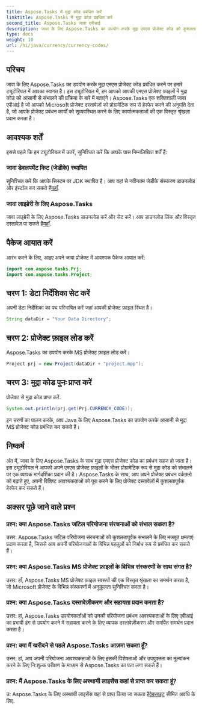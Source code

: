```yaml
---
title: Aspose.Tasks में मुद्रा कोड प्रबंधित करें
linktitle: Aspose.Tasks में मुद्रा कोड प्रबंधित करें
second_title: Aspose.Tasks जावा एपीआई
description: जावा के लिए Aspose.Tasks का उपयोग करके मुद्रा एमएस प्रोजेक्ट कोड को कुशलतापूर्वक प्रबंधित करना सीखें। अपने प्रोजेक्ट प्रबंधन कार्यों को सहजता से सुव्यवस्थित करें।
type: docs
weight: 10
url: /hi/java/currency/currency-codes/
---
```

## परिचय
जावा के लिए Aspose.Tasks का उपयोग करके मुद्रा एमएस प्रोजेक्ट कोड प्रबंधित करने पर हमारे ट्यूटोरियल में आपका स्वागत है। इस ट्यूटोरियल में, हम आपको आपकी एमएस प्रोजेक्ट फ़ाइलों में मुद्रा कोड को आसानी से संभालने की प्रक्रिया के बारे में बताएंगे। Aspose.Tasks एक शक्तिशाली जावा एपीआई है जो आपको Microsoft प्रोजेक्ट दस्तावेज़ों को प्रोग्रामेटिक रूप से हेरफेर करने की अनुमति देता है, जो आपके प्रोजेक्ट प्रबंधन कार्यों को सुव्यवस्थित करने के लिए कार्यात्मकताओं की एक विस्तृत श्रृंखला प्रदान करता है।
## आवश्यक शर्तें
इससे पहले कि हम ट्यूटोरियल में उतरें, सुनिश्चित करें कि आपके पास निम्नलिखित शर्तें हैं:
### जावा डेवलपमेंट किट (जेडीके) स्थापित
सुनिश्चित करें कि आपके सिस्टम पर JDK स्थापित है। आप यहां से नवीनतम जेडीके संस्करण डाउनलोड और इंस्टॉल कर सकते हैं[यहाँ](https://www.oracle.com/java/technologies/javase-jdk11-downloads.html).
### जावा लाइब्रेरी के लिए Aspose.Tasks
 जावा लाइब्रेरी के लिए Aspose.Tasks डाउनलोड करें और सेट करें। आप डाउनलोड लिंक और विस्तृत दस्तावेज़ पा सकते हैं[यहाँ](https://reference.aspose.com/tasks/java/).

## पैकेज आयात करें
आरंभ करने के लिए, आइए अपने जावा प्रोजेक्ट में आवश्यक पैकेज आयात करें:
```java
import com.aspose.tasks.Prj;
import com.aspose.tasks.Project;
```

## चरण 1: डेटा निर्देशिका सेट करें
अपनी डेटा निर्देशिका का पथ परिभाषित करें जहां आपकी प्रोजेक्ट फ़ाइल स्थित है।
```java
String dataDir = "Your Data Directory";
```
## चरण 2: प्रोजेक्ट फ़ाइल लोड करें
Aspose.Tasks का उपयोग करके MS प्रोजेक्ट फ़ाइल लोड करें।
```java
Project prj = new Project(dataDir + "project.mpp");
```
## चरण 3: मुद्रा कोड पुनः प्राप्त करें
प्रोजेक्ट से मुद्रा कोड प्राप्त करें.
```java
System.out.println(prj.get(Prj.CURRENCY_CODE));
```
इन चरणों का पालन करके, आप Java के लिए Aspose.Tasks का उपयोग करके आसानी से मुद्रा MS प्रोजेक्ट कोड प्रबंधित कर सकते हैं।

## निष्कर्ष
अंत में, जावा के लिए Aspose.Tasks के साथ मुद्रा एमएस प्रोजेक्ट कोड का प्रबंधन सहज हो जाता है। इस ट्यूटोरियल ने आपको अपने एमएस प्रोजेक्ट फ़ाइलों के भीतर प्रोग्रामेटिक रूप से मुद्रा कोड को संभालने पर एक व्यापक मार्गदर्शिका प्रदान की है। Aspose.Tasks के साथ, आप अपने प्रोजेक्ट प्रबंधन वर्कफ़्लो को बढ़ाते हुए, अपनी विशिष्ट आवश्यकताओं को पूरा करने के लिए प्रोजेक्ट दस्तावेज़ों में कुशलतापूर्वक हेरफेर कर सकते हैं।
## अक्सर पूछे जाने वाले प्रश्न
### प्रश्न: क्या Aspose.Tasks जटिल परियोजना संरचनाओं को संभाल सकता है?
उत्तर: Aspose.Tasks जटिल परियोजना संरचनाओं को कुशलतापूर्वक संभालने के लिए मजबूत क्षमताएं प्रदान करता है, जिससे आप अपनी परियोजनाओं के विभिन्न पहलुओं को निर्बाध रूप से प्रबंधित कर सकते हैं।
### प्रश्न: क्या Aspose.Tasks MS प्रोजेक्ट फ़ाइलों के विभिन्न संस्करणों के साथ संगत है?
उत्तर: हाँ, Aspose.Tasks MS प्रोजेक्ट फ़ाइल स्वरूपों की एक विस्तृत श्रृंखला का समर्थन करता है, जो Microsoft प्रोजेक्ट के विभिन्न संस्करणों में अनुकूलता सुनिश्चित करता है।
### प्रश्न: क्या Aspose.Tasks दस्तावेज़ीकरण और सहायता प्रदान करता है?
उत्तर: हां, Aspose.Tasks उपयोगकर्ताओं को उनकी परियोजना प्रबंधन आवश्यकताओं के लिए एपीआई का प्रभावी ढंग से उपयोग करने में सहायता करने के लिए व्यापक दस्तावेज़ीकरण और समर्पित समर्थन प्रदान करता है।
### प्रश्न: क्या मैं खरीदने से पहले Aspose.Tasks आज़मा सकता हूँ?
उत्तर: हां, आप अपनी परियोजना आवश्यकताओं के लिए इसकी विशेषताओं और उपयुक्तता का मूल्यांकन करने के लिए नि:शुल्क परीक्षण के माध्यम से Aspose.Tasks का पता लगा सकते हैं।
### प्रश्न: मैं Aspose.Tasks के लिए अस्थायी लाइसेंस कहां से प्राप्त कर सकता हूं?
 उ: Aspose.Tasks के लिए अस्थायी लाइसेंस यहां से प्राप्त किया जा सकता है[वेबसाइट](https://purchase.aspose.com/temporary-license/) सीमित अवधि के लिए.